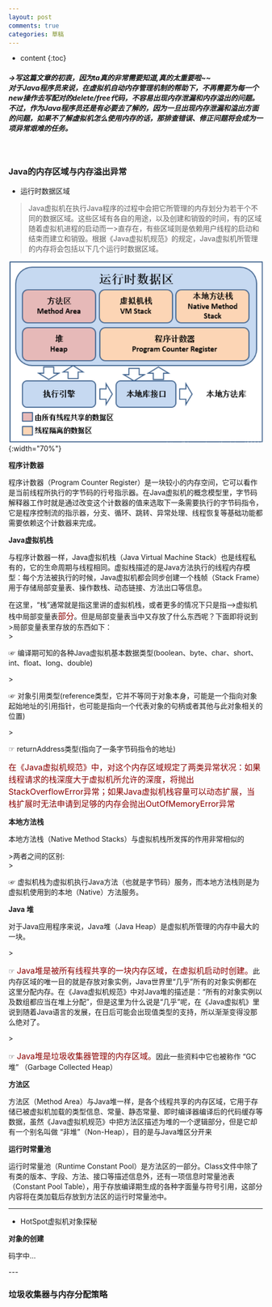 ```yaml
---
layout: post
comments: true
categories: 草稿
---
```


* content
{:toc}


<h5 align="left">
    →写这篇文章的初衷，因为ta真的非常需要知道,真的太重要啦~~<br>
    对于Java程序员来说，在虚拟机自动内存管理机制的帮助下，不再需要为每一个new操作去写配对的delete/free代码，不容易出现内存泄漏和内存溢出的问题。不过，作为Java程序员还是有必要去了解的，因为一旦出现内存泄漏和溢出方面的问题，如果不了解虚拟机怎么使用内存的话，那排查错误、修正问题将会成为一项异常艰难的任务。
</h5><br>

### Java的内存区域与内存溢出异常
* 运行时数据区域<br>

>Java虚拟机在执行Java程序的过程中会把它所管理的内存划分为若干个不同的数据区域。这些区域有各自的用途，以及创建和销毁的时间，有的区域随着虚拟机进程的启动而一>直存在，有些区域则是依赖用户线程的启动和结束而建立和销毁。根据《Java虚拟机规范》的规定，Java虚拟机所管理的内存将会包括以下几个运行时数据区域。

![avatar](/static/img/JVM_RunningMemory.png){:width="70%"}

**程序计数器**
<p>程序计数器（Program Counter Register）是一块较小的内存空间，它可以看作是当前线程所执行的字节码的行号指示器。在Java虚拟机的概念模型里，字节码解释器工作时就是通过改变这个计数器的值来选取下一条需要执行的字节码指令，它是程序控制流的指示器，分支、循环、跳转、异常处理、线程恢复等基础功能都需要依赖这个计数器来完成。</p>

**Java虚拟机栈**
<p>与程序计数器一样，Java虚拟机栈（Java Virtual Machine Stack）也是线程私有的，它的生命周期与线程相同。虚拟栈描述的是Java方法执行的线程内存模型：每个方法被执行的时候，Java虚拟机都会同步创建一个栈帧（Stack Frame）用于存储局部变量表、操作数栈、动态链接、方法出口等信息。</p>
在这里，“栈”通常就是指这里讲的虚拟机栈，或者更多的情况下只是指-->虚拟机栈中局部变量表<font  size="3" color="#8B0000">部分</font>。但是局部变量表当中又存放了什么东西呢？下面即将说到
>局部变量表里存放的东西如下：<br>
><p>☞ 编译期可知的各种Java虚拟机基本数据类型(boolean、byte、char、short、int、float、long、double)<br></p>
><p>☞ 对象引用类型(reference类型，它并不等同于对象本身，可能是一个指向对象起始地址的引用指针，也可能是指向一个代表对象的句柄或者其他与此对象相关的位置)<br></p>
><p>☞ returnAddress类型(指向了一条字节码指令的地址)<br></p>

<p><font  size="3" color="#8B0000">在《Java虚拟机规范》中，对这个内存区域规定了两类异常状况：如果线程请求的栈深度大于虚拟机所允许的深度，将抛出StackOverflowError异常；如果Java虚拟机栈容量可以动态扩展，当栈扩展时无法申请到足够的内存会抛出OutOfMemoryError异常</font></p>

**本地方法栈**
<p>本地方法栈（Native Method Stacks）与虚拟机栈所发挥的作用非常相似的</p>
>两者之间的区别:<br>
><p>☞ 虚拟机栈为虚拟机执行Java方法（也就是字节码）服务，而本地方法栈则是为虚拟机使用到的本地（Native）方法服务。</p>

**Java 堆**
<p>对于Java应用程序来说，Java堆（Java Heap）是虚拟机所管理的内存中最大的一块。</p>
><p>☞ <font  size="3" color="#8B0000">Java堆是被所有线程共享的一块内存区域，在虚拟机启动时创建。</font>此内存区域的唯一目的就是存放对象实例，Java世界里“几乎”所有的对象实例都在这里分配内存。在《Java虚拟机规范》中对Java堆的描述是：“所有的对象实例以及数组都应当在堆上分配”，但是这里为什么说是“几乎”呢，在《Java虚拟机》里说到随着Java语言的发展，在日后可能会出现值类型的支持，所以渐渐变得没那么绝对了。</p>
><p>☞ <font  size="3" color="#8B0000">Java堆是垃圾收集器管理的内存区域。</font>因此一些资料中它也被称作 “GC堆” （Garbage Collected Heap）</p>

**方法区**
<p>方法区（Method Area）与Java堆一样，是各个线程共享的内存区域，它用于存储已被虚拟机加载的类型信息、常量、静态常量、即时编译器编译后的代码缓存等数据，虽然《Java虚拟机规范》中把方法区描述为堆的一个逻辑部分，但是它却有一个别名叫做 “非堆”（Non-Heap），目的是与Java堆区分开来</p>

**运行时常量池**
<p>运行时常量池（Runtime Constant Pool）是方法区的一部分。Class文件中除了有类的版本、字段、方法、接口等描述信息外，还有一项信息时常量池表（Constant Pool Table），用于存放编译期生成的各种字面量与符号引用，这部分内容将在类加载后存放到方法区的运行时常量池中。</p>

---

* HotSpot虚拟机对象探秘

**对象的创建**
<p>码字中...</p>
---

### 垃圾收集器与内存分配策略


